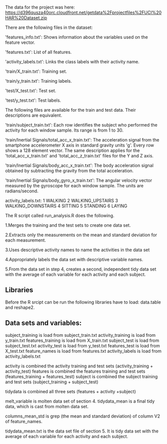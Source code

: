  The data for the project was here:
 https://d396qusza40orc.cloudfront.net/getdata%2Fprojectfiles%2FUCI%20HAR%20Dataset.zip 

 There are the following files in the dataset:

 'features_info.txt': Shows information about the variables used on the feature vector.

 'features.txt': List of all features.

 'activity_labels.txt': Links the class labels with their activity name.

 'train/X_train.txt': Training set.

 'train/y_train.txt': Training labels.

 'test/X_test.txt': Test set.

 'test/y_test.txt': Test labels.

 The following files are available for the train and test data. Their descriptions are equivalent. 

 'train/subject_train.txt': Each row identifies the subject who performed the activity for each window sample. Its range is from 1 to 30. 

 'train/Inertial Signals/total_acc_x_train.txt': The acceleration signal from the smartphone accelerometer X axis in standard gravity units 'g'. Every row shows a 128 element vector. The same description applies for the 'total_acc_x_train.txt' and 'total_acc_z_train.txt' files for the Y and Z axis. 

 'train/Inertial Signals/body_acc_x_train.txt': The body acceleration signal obtained by subtracting the gravity from the total acceleration. 

 'train/Inertial Signals/body_gyro_x_train.txt': The angular velocity vector measured by the gyroscope for each window sample. The units are radians/second. 

 activity_labels.txt:
 1 WALKING
 2 WALKING_UPSTAIRS
 3 WALKING_DOWNSTAIRS
 4 SITTING 
 5 STANDING 
 6 LAYING


 The R script called run_analysis.R does the following. 
 
 1.Merges the training and the test sets to create one data set.
 
 2.Extracts only the measurements on the mean and standard deviation for each measurement. 
 
 3.Uses descriptive activity names to name the activities in the data set
 
 4.Appropriately labels the data set with descriptive variable names. 
 
 5.From the data set in step 4, creates a second, independent tidy data set with the average of each variable for each activity and each subject.

## Libraries
 Before the R srcipt can be run the following libraries have to load:
 data.table and reshape2.

## Data sets and variables:
subject_training is load from subject_train.txt
activity_training is load from y_train.txt
features_training is load from X_train.txt
subject_test is load from subject_test.txt
activity_test is load from y_test.txt
features_test is load from X_test.txt
feature_names is load from features.txt
activity_labels is load from activity_labels.txt


activity is combined the activity training and test sets (activity_training + activity_test)
features is combined the features training and test sets (features_training + features_test)
subject is combined the subject training and test sets (subject_training + subject_test)


tidydata is combined all three sets (features + activity +subject)


melt_variable is molten data set of section 4.
tidydata_mean is a final tidy data, which is cast from molten data set.


columns_mean_std is grep (the mean and standard deviation) of column V2 of feature_names.


tidydata_mean.txt is the data set file of section 5. It is tidy data set with the average 
of each variable for each activity and each subject.
